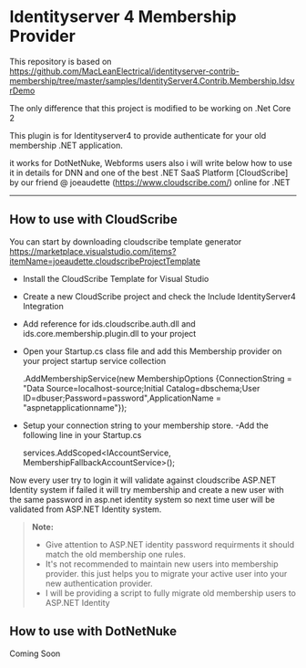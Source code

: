 ﻿﻿Identityserver 4 Membership Provider
===================


This repository is based on 
https://github.com/MacLeanElectrical/identityserver-contrib-membership/tree/master/samples/IdentityServer4.Contrib.Membership.IdsvrDemo

The only difference that this project is modified to be working on .Net Core 2

This plugin is for Identityserver4 to provide authenticate for your old membership .NET application.

it works for DotNetNuke, Webforms users also i will write below how to use it in details for DNN and one of the best .NET SaaS Platform [CloudScribe] by our friend @ joeaudette (https://www.cloudscribe.com/) online for .NET

----------


How to use with CloudScribe
-------------

You can start by downloading cloudscribe template generator
https://marketplace.visualstudio.com/items?itemName=joeaudette.cloudscribeProjectTemplate

 - Install the CloudScribe Template for Visual Studio
 - Create a new CloudScribe project and check the Include IdentityServer4 Integration
 - Add reference for ids.cloudscribe.auth.dll and ids.core.membership.plugin.dll to your project
 - Open your Startup.cs class file and add this Membership provider on your project startup service collection 

    .AddMembershipService(new MembershipOptions
    {ConnectionString = "Data Source=localhost-source;Initial Catalog=dbschema;User ID=dbuser;Password=password",ApplicationName = "aspnetapplicationname"});   

 - Setup your connection string to your membership store.
 -Add the following line in your Startup.cs

    services.AddScoped<IAccountService, MembershipFallbackAccountService>();

Now every user try to login it will validate against cloudscribe ASP.NET Identity system if failed it will try membership and create a new user with the same password in asp.net identity system so next time user will be validated from ASP.NET Identity system.

> **Note:**
> - Give attention to ASP.NET identity password requirments it should match the old membership one rules.
> - It's not recommended to maintain new users into membership provider. this just helps you to migrate your active user into your new authentication provider.
> - I will be providing a script to fully migrate old membership users to ASP.NET Identity


How to use with DotNetNuke
-------------
Coming Soon